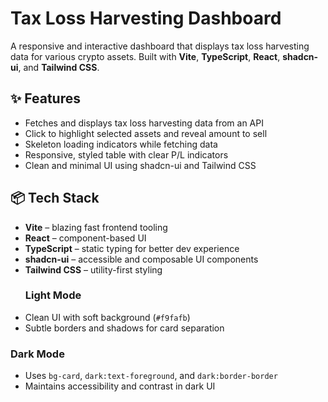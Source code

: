 # Tax Loss Harvesting Dashboard

A responsive and interactive dashboard that displays tax loss harvesting data for various crypto assets. Built with **Vite**, **TypeScript**, **React**, **shadcn-ui**, and **Tailwind CSS**.

## ✨ Features

- Fetches and displays tax loss harvesting data from an API
- Click to highlight selected assets and reveal amount to sell
- Skeleton loading indicators while fetching data
- Responsive, styled table with clear P/L indicators
- Clean and minimal UI using shadcn-ui and Tailwind CSS

## 📦 Tech Stack

- **Vite** – blazing fast frontend tooling
- **React** – component-based UI
- **TypeScript** – static typing for better dev experience
- **shadcn-ui** – accessible and composable UI components
- **Tailwind CSS** – utility-first styling
   ### Light Mode
- Clean UI with soft background (`#f9fafb`)
- Subtle borders and shadows for card separation

### Dark Mode
- Uses `bg-card`, `dark:text-foreground`, and `dark:border-border`
- Maintains accessibility and contrast in dark UI



